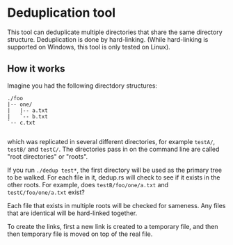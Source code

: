 # Deduplication tool

This tool can deduplicate multiple directories that share the same directory structure.  Deduplication is done by hard-linking.
(While hard-linking is supported on Windows, this tool is only tested on Linux).


## How it works

Imagine you had the following directdory structures:

```
./foo
|-- one/
|   |-- a.txt
|   `-- b.txt
`-- c.txt    


```

which was replicated in several different directories, for example `testA/`, `testB/` and `testC/`.  The directories pass in on the
command line are called "root directories" or "roots".  


If you run `./dedup test*`, the first directory will be used as the primary tree to be walked.  For each file in it,
dedup.rs will check to see if it exists in the other roots.  For example, does `testB/foo/one/a.txt` and `testC/foo/one/a.txt` exist?

Each file that exists in multiple roots will be checked for sameness.  Any files that are identical will be hard-linked together.  

To create the links, first a new link is created to a temporary file, and then then temporary file is moved on top of the real file.

